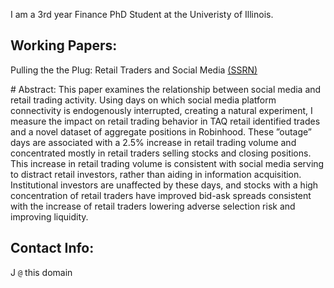 I am a 3rd year Finance PhD Student at the Univeristy of Illinois. 
## Working Papers:
<p>Pulling the the Plug: Retail Traders and Social Media <a href="https://papers.ssrn.com/sol3/papers.cfm?abstract_id=3917950">(SSRN)</a></p>
# Abstract:
This paper examines the relationship between social media and retail trading activity. Using days on which social media platform connectivity is endogenously interrupted, creating a natural experiment, I measure the impact on retail trading behavior in TAQ retail identified trades and a novel dataset of aggregate positions in Robinhood. These ”outage” days are associated with a 2.5% increase in retail trading volume and concentrated mostly in retail traders selling stocks and closing positions. This increase in retail trading volume is consistent with social media serving to distract retail investors, rather than aiding in information acquisition. Institutional investors are unaffected by these days, and stocks with a high concentration of retail traders have improved bid-ask spreads consistent with the increase of retail traders lowering adverse selection risk and improving liquidity.  

## Contact Info:
J ```@``` this domain
